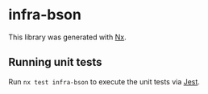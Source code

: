 # infra-bson

This library was generated with [Nx](https://nx.dev).

## Running unit tests

Run `nx test infra-bson` to execute the unit tests via [Jest](https://jestjs.io).
